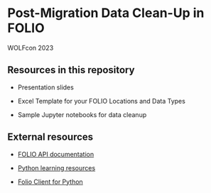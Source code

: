 # Post-Migration Data Clean-Up in FOLIO
WOLFcon 2023

Resources in this repository
---------------
* Presentation slides

* Excel Template for your FOLIO Locations and Data Types

* Sample Jupyter notebooks for data cleanup

External resources
---------------

* [FOLIO API documentation](https://dev.folio.org/reference/api/)

* [Python learning resources](https://www.python.org/about/gettingstarted/)

* [Folio Client for Python](https://github.com/FOLIO-FSE/FolioClient)
